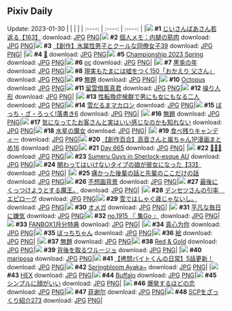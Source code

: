 ## Pixiv Daily
Update: 2023-01-30
|      |      |      |
| :----: | :----: | :----: |
|![](https://pixiv.microyu.workers.dev/c/240x480/img-master/img/2023/01/28/10/47/33/104871327_p0_master1200.jpg) **#1** [じいさんばあさん若返る【163】](https://www.pixiv.net/artworks/104871327) download: [JPG](https://pixiv.microyu.workers.dev/img-original/img/2023/01/28/10/47/33/104871327_p0.jpg) [PNG](https://pixiv.microyu.workers.dev/img-original/img/2023/01/28/10/47/33/104871327_p0.png)|![](https://pixiv.microyu.workers.dev/c/240x480/img-master/img/2023/01/28/07/00/04/104868390_p0_master1200.jpg) **#2** [個人メモ：内腿の筋肉](https://www.pixiv.net/artworks/104868390) download: [JPG](https://pixiv.microyu.workers.dev/img-original/img/2023/01/28/07/00/04/104868390_p0.jpg) [PNG](https://pixiv.microyu.workers.dev/img-original/img/2023/01/28/07/00/04/104868390_p0.png)|![](https://pixiv.microyu.workers.dev/c/240x480/img-master/img/2023/01/29/00/04/20/104891551_p0_master1200.jpg) **#3** [【創作】氷属性男子とクールな同僚女子39](https://www.pixiv.net/artworks/104891551) download: [JPG](https://pixiv.microyu.workers.dev/img-original/img/2023/01/29/00/04/20/104891551_p0.jpg) [PNG](https://pixiv.microyu.workers.dev/img-original/img/2023/01/29/00/04/20/104891551_p0.png)|
|![](https://pixiv.microyu.workers.dev/c/240x480/img-master/img/2023/01/28/00/01/18/104861759_p0_master1200.jpg) **#4** [🍜](https://www.pixiv.net/artworks/104861759) download: [JPG](https://pixiv.microyu.workers.dev/img-original/img/2023/01/28/00/01/18/104861759_p0.jpg) [PNG](https://pixiv.microyu.workers.dev/img-original/img/2023/01/28/00/01/18/104861759_p0.png)|![](https://pixiv.microyu.workers.dev/c/240x480/img-master/img/2023/01/29/00/00/21/104891138_p0_master1200.jpg) **#5** [Championship 2023 Spring](https://www.pixiv.net/artworks/104891138) download: [JPG](https://pixiv.microyu.workers.dev/img-original/img/2023/01/29/00/00/21/104891138_p0.jpg) [PNG](https://pixiv.microyu.workers.dev/img-original/img/2023/01/29/00/00/21/104891138_p0.png)|![](https://pixiv.microyu.workers.dev/c/240x480/img-master/img/2023/01/28/15/18/32/104876279_p0_master1200.jpg) **#6** [oc](https://www.pixiv.net/artworks/104876279) download: [JPG](https://pixiv.microyu.workers.dev/img-original/img/2023/01/28/15/18/32/104876279_p0.jpg) [PNG](https://pixiv.microyu.workers.dev/img-original/img/2023/01/28/15/18/32/104876279_p0.png)|
|![](https://pixiv.microyu.workers.dev/c/240x480/img-master/img/2023/01/28/00/00/12/104861557_p0_master1200.jpg) **#7** [黒兎の年](https://www.pixiv.net/artworks/104861557) download: [JPG](https://pixiv.microyu.workers.dev/img-original/img/2023/01/28/00/00/12/104861557_p0.jpg) [PNG](https://pixiv.microyu.workers.dev/img-original/img/2023/01/28/00/00/12/104861557_p0.png)|![](https://pixiv.microyu.workers.dev/c/240x480/img-master/img/2023/01/29/18/00/21/104910763_p0_master1200.jpg) **#8** [現実もたまには嘘をつく150「おかえり 父さん」](https://www.pixiv.net/artworks/104910763) download: [JPG](https://pixiv.microyu.workers.dev/img-original/img/2023/01/29/18/00/21/104910763_p0.jpg) [PNG](https://pixiv.microyu.workers.dev/img-original/img/2023/01/29/18/00/21/104910763_p0.png)|![](https://pixiv.microyu.workers.dev/c/240x480/img-master/img/2023/01/28/06/02/23/104867866_p0_master1200.jpg) **#9** [無題](https://www.pixiv.net/artworks/104867866) download: [JPG](https://pixiv.microyu.workers.dev/img-original/img/2023/01/28/06/02/23/104867866_p0.jpg) [PNG](https://pixiv.microyu.workers.dev/img-original/img/2023/01/28/06/02/23/104867866_p0.png)|
|![](https://pixiv.microyu.workers.dev/c/240x480/img-master/img/2023/01/29/01/34/33/104893775_p0_master1200.jpg) **#10** [Octopus](https://www.pixiv.net/artworks/104893775) download: [JPG](https://pixiv.microyu.workers.dev/img-original/img/2023/01/29/01/34/33/104893775_p0.jpg) [PNG](https://pixiv.microyu.workers.dev/img-original/img/2023/01/29/01/34/33/104893775_p0.png)|![](https://pixiv.microyu.workers.dev/c/240x480/img-master/img/2023/01/28/21/13/46/104885517_p0_master1200.jpg) **#11** [留雲借風真君](https://www.pixiv.net/artworks/104885517) download: [JPG](https://pixiv.microyu.workers.dev/img-original/img/2023/01/28/21/13/46/104885517_p0.jpg) [PNG](https://pixiv.microyu.workers.dev/img-original/img/2023/01/28/21/13/46/104885517_p0.png)|![](https://pixiv.microyu.workers.dev/c/240x480/img-master/img/2023/01/29/00/01/13/104891298_p0_master1200.jpg) **#12** [操り人形](https://www.pixiv.net/artworks/104891298) download: [JPG](https://pixiv.microyu.workers.dev/img-original/img/2023/01/29/00/01/13/104891298_p0.jpg) [PNG](https://pixiv.microyu.workers.dev/img-original/img/2023/01/29/00/01/13/104891298_p0.png)|
|![](https://pixiv.microyu.workers.dev/c/240x480/img-master/img/2023/01/28/00/02/07/104861827_p0_master1200.jpg) **#13** [性転換症候群で男にも女にもなる二人](https://www.pixiv.net/artworks/104861827) download: [JPG](https://pixiv.microyu.workers.dev/img-original/img/2023/01/28/00/02/07/104861827_p0.jpg) [PNG](https://pixiv.microyu.workers.dev/img-original/img/2023/01/28/00/02/07/104861827_p0.png)|![](https://pixiv.microyu.workers.dev/c/240x480/img-master/img/2023/01/28/20/30/03/104884090_p0_master1200.jpg) **#14** [雪だるまマカロン](https://www.pixiv.net/artworks/104884090) download: [JPG](https://pixiv.microyu.workers.dev/img-original/img/2023/01/28/20/30/03/104884090_p0.jpg) [PNG](https://pixiv.microyu.workers.dev/img-original/img/2023/01/28/20/30/03/104884090_p0.png)|![](https://pixiv.microyu.workers.dev/c/240x480/img-master/img/2023/01/28/00/03/49/104861937_p0_master1200.jpg) **#15** [ぼっち・ざ・ろっく!落書き6](https://www.pixiv.net/artworks/104861937) download: [JPG](https://pixiv.microyu.workers.dev/img-original/img/2023/01/28/00/03/49/104861937_p0.jpg) [PNG](https://pixiv.microyu.workers.dev/img-original/img/2023/01/28/00/03/49/104861937_p0.png)|
|![](https://pixiv.microyu.workers.dev/c/240x480/img-master/img/2023/01/29/16/39/17/104908638_p0_master1200.jpg) **#16** [無題](https://www.pixiv.net/artworks/104908638) download: [JPG](https://pixiv.microyu.workers.dev/img-original/img/2023/01/29/16/39/17/104908638_p0.jpg) [PNG](https://pixiv.microyu.workers.dev/img-original/img/2023/01/29/16/39/17/104908638_p0.png)|![](https://pixiv.microyu.workers.dev/c/240x480/img-master/img/2023/01/29/00/02/07/104891399_p0_master1200.jpg) **#17** [気になってたお客さんと実はいい感じなのかも知れない](https://www.pixiv.net/artworks/104891399) download: [JPG](https://pixiv.microyu.workers.dev/img-original/img/2023/01/29/00/02/07/104891399_p0.jpg) [PNG](https://pixiv.microyu.workers.dev/img-original/img/2023/01/29/00/02/07/104891399_p0.png)|![](https://pixiv.microyu.workers.dev/c/240x480/img-master/img/2023/01/28/00/01/33/104861784_p0_master1200.jpg) **#18** [水星の魔女](https://www.pixiv.net/artworks/104861784) download: [JPG](https://pixiv.microyu.workers.dev/img-original/img/2023/01/28/00/01/33/104861784_p0.jpg) [PNG](https://pixiv.microyu.workers.dev/img-original/img/2023/01/28/00/01/33/104861784_p0.png)|
|![](https://pixiv.microyu.workers.dev/c/240x480/img-master/img/2023/01/29/20/30/01/104915344_p0_master1200.jpg) **#19** [食べ残りキャンディー](https://www.pixiv.net/artworks/104915344) download: [JPG](https://pixiv.microyu.workers.dev/img-original/img/2023/01/29/20/30/01/104915344_p0.jpg) [PNG](https://pixiv.microyu.workers.dev/img-original/img/2023/01/29/20/30/01/104915344_p0.png)|![](https://pixiv.microyu.workers.dev/c/240x480/img-master/img/2023/01/28/00/00/28/104861621_p0_master1200.jpg) **#20** [【創作百合】高音さんと嵐ちゃん1P漫画まとめ16](https://www.pixiv.net/artworks/104861621) download: [JPG](https://pixiv.microyu.workers.dev/img-original/img/2023/01/28/00/00/28/104861621_p0.jpg) [PNG](https://pixiv.microyu.workers.dev/img-original/img/2023/01/28/00/00/28/104861621_p0.png)|![](https://pixiv.microyu.workers.dev/c/240x480/img-master/img/2023/01/28/00/00/16/104861570_p0_master1200.jpg) **#21** [Day 665](https://www.pixiv.net/artworks/104861570) download: [JPG](https://pixiv.microyu.workers.dev/img-original/img/2023/01/28/00/00/16/104861570_p0.jpg) [PNG](https://pixiv.microyu.workers.dev/img-original/img/2023/01/28/00/00/16/104861570_p0.png)|
|![](https://pixiv.microyu.workers.dev/c/240x480/img-master/img/2023/01/29/00/00/27/104891168_p0_master1200.jpg) **#22** [💜🍎💜](https://www.pixiv.net/artworks/104891168) download: [JPG](https://pixiv.microyu.workers.dev/img-original/img/2023/01/29/00/00/27/104891168_p0.jpg) [PNG](https://pixiv.microyu.workers.dev/img-original/img/2023/01/29/00/00/27/104891168_p0.png)|![](https://pixiv.microyu.workers.dev/c/240x480/img-master/img/2023/01/28/19/51/27/104882855_p0_master1200.jpg) **#23** [Sumeru Guys in Sherlock-esque AU](https://www.pixiv.net/artworks/104882855) download: [JPG](https://pixiv.microyu.workers.dev/img-original/img/2023/01/28/19/51/27/104882855_p0.jpg) [PNG](https://pixiv.microyu.workers.dev/img-original/img/2023/01/28/19/51/27/104882855_p0.png)|![](https://pixiv.microyu.workers.dev/c/240x480/img-master/img/2023/01/28/00/01/18/104861761_p0_master1200.jpg) **#24** [関わってはいけないタイプの娘が彼女になった【33】](https://www.pixiv.net/artworks/104861761) download: [JPG](https://pixiv.microyu.workers.dev/img-original/img/2023/01/28/00/01/18/104861761_p0.jpg) [PNG](https://pixiv.microyu.workers.dev/img-original/img/2023/01/28/00/01/18/104861761_p0.png)|
|![](https://pixiv.microyu.workers.dev/c/240x480/img-master/img/2023/01/29/00/03/52/104891513_p0_master1200.jpg) **#25** [痛かった後輩の話と先輩のここだけの話](https://www.pixiv.net/artworks/104891513) download: [JPG](https://pixiv.microyu.workers.dev/img-original/img/2023/01/29/00/03/52/104891513_p0.jpg) [PNG](https://pixiv.microyu.workers.dev/img-original/img/2023/01/29/00/03/52/104891513_p0.png)|![](https://pixiv.microyu.workers.dev/c/240x480/img-master/img/2023/01/28/07/06/48/104868462_p0_master1200.jpg) **#26** [不想画背景](https://www.pixiv.net/artworks/104868462) download: [JPG](https://pixiv.microyu.workers.dev/img-original/img/2023/01/28/07/06/48/104868462_p0.jpg) [PNG](https://pixiv.microyu.workers.dev/img-original/img/2023/01/28/07/06/48/104868462_p0.png)|![](https://pixiv.microyu.workers.dev/c/240x480/img-master/img/2023/01/28/17/18/25/104878652_p0_master1200.jpg) **#27** [最後にくっつけようとする魔王。](https://www.pixiv.net/artworks/104878652) download: [JPG](https://pixiv.microyu.workers.dev/img-original/img/2023/01/28/17/18/25/104878652_p0.jpg) [PNG](https://pixiv.microyu.workers.dev/img-original/img/2023/01/28/17/18/25/104878652_p0.png)|
|![](https://pixiv.microyu.workers.dev/c/240x480/img-master/img/2023/01/28/10/21/33/104870914_p0_master1200.jpg) **#28** [デンセツさんの引率　エピローグ](https://www.pixiv.net/artworks/104870914) download: [JPG](https://pixiv.microyu.workers.dev/img-original/img/2023/01/28/10/21/33/104870914_p0.jpg) [PNG](https://pixiv.microyu.workers.dev/img-original/img/2023/01/28/10/21/33/104870914_p0.png)|![](https://pixiv.microyu.workers.dev/c/240x480/img-master/img/2023/01/28/21/20/50/104885731_p0_master1200.jpg) **#29** [雪ではしゃぐ歳じゃないし。](https://www.pixiv.net/artworks/104885731) download: [JPG](https://pixiv.microyu.workers.dev/img-original/img/2023/01/28/21/20/50/104885731_p0.jpg) [PNG](https://pixiv.microyu.workers.dev/img-original/img/2023/01/28/21/20/50/104885731_p0.png)|![](https://pixiv.microyu.workers.dev/c/240x480/img-master/img/2023/01/29/00/00/39/104891206_p0_master1200.jpg) **#30** [オメガ](https://www.pixiv.net/artworks/104891206) download: [JPG](https://pixiv.microyu.workers.dev/img-original/img/2023/01/29/00/00/39/104891206_p0.jpg) [PNG](https://pixiv.microyu.workers.dev/img-original/img/2023/01/29/00/00/39/104891206_p0.png)|
|![](https://pixiv.microyu.workers.dev/c/240x480/img-master/img/2023/01/29/00/03/11/104891469_p0_master1200.jpg) **#31** [平凡な毎日に嫌気](https://www.pixiv.net/artworks/104891469) download: [JPG](https://pixiv.microyu.workers.dev/img-original/img/2023/01/29/00/03/11/104891469_p0.jpg) [PNG](https://pixiv.microyu.workers.dev/img-original/img/2023/01/29/00/03/11/104891469_p0.png)|![](https://pixiv.microyu.workers.dev/c/240x480/img-master/img/2023/01/28/16/19/06/104877532_p0_master1200.jpg) **#32** [no.1915 『 集Go 』](https://www.pixiv.net/artworks/104877532) download: [JPG](https://pixiv.microyu.workers.dev/img-original/img/2023/01/28/16/19/06/104877532_p0.jpg) [PNG](https://pixiv.microyu.workers.dev/img-original/img/2023/01/28/16/19/06/104877532_p0.png)|![](https://pixiv.microyu.workers.dev/c/240x480/img-master/img/2023/01/28/11/45/26/104872311_p0_master1200.jpg) **#33** [FANBOX1月分特典](https://www.pixiv.net/artworks/104872311) download: [JPG](https://pixiv.microyu.workers.dev/img-original/img/2023/01/28/11/45/26/104872311_p0.jpg) [PNG](https://pixiv.microyu.workers.dev/img-original/img/2023/01/28/11/45/26/104872311_p0.png)|
|![](https://pixiv.microyu.workers.dev/c/240x480/img-master/img/2023/01/28/00/47/41/104863354_p0_master1200.jpg) **#34** [真心为你](https://www.pixiv.net/artworks/104863354) download: [JPG](https://pixiv.microyu.workers.dev/img-original/img/2023/01/28/00/47/41/104863354_p0.jpg) [PNG](https://pixiv.microyu.workers.dev/img-original/img/2023/01/28/00/47/41/104863354_p0.png)|![](https://pixiv.microyu.workers.dev/c/240x480/img-master/img/2023/01/28/00/23/13/104862663_p0_master1200.jpg) **#35** [ぼっちちゃん](https://www.pixiv.net/artworks/104862663) download: [JPG](https://pixiv.microyu.workers.dev/img-original/img/2023/01/28/00/23/13/104862663_p0.jpg) [PNG](https://pixiv.microyu.workers.dev/img-original/img/2023/01/28/00/23/13/104862663_p0.png)|![](https://pixiv.microyu.workers.dev/c/240x480/img-master/img/2023/01/28/22/53/23/104888835_p0_master1200.jpg) **#36** [絵](https://www.pixiv.net/artworks/104888835) download: [JPG](https://pixiv.microyu.workers.dev/img-original/img/2023/01/28/22/53/23/104888835_p0.jpg) [PNG](https://pixiv.microyu.workers.dev/img-original/img/2023/01/28/22/53/23/104888835_p0.png)|
|![](https://pixiv.microyu.workers.dev/c/240x480/img-master/img/2023/01/28/00/34/35/104863012_p0_master1200.jpg) **#37** [無題](https://www.pixiv.net/artworks/104863012) download: [JPG](https://pixiv.microyu.workers.dev/img-original/img/2023/01/28/00/34/35/104863012_p0.jpg) [PNG](https://pixiv.microyu.workers.dev/img-original/img/2023/01/28/00/34/35/104863012_p0.png)|![](https://pixiv.microyu.workers.dev/c/240x480/img-master/img/2023/01/28/07/24/56/104868614_p0_master1200.jpg) **#38** [Red & Gold](https://www.pixiv.net/artworks/104868614) download: [JPG](https://pixiv.microyu.workers.dev/img-original/img/2023/01/28/07/24/56/104868614_p0.jpg) [PNG](https://pixiv.microyu.workers.dev/img-original/img/2023/01/28/07/24/56/104868614_p0.png)|![](https://pixiv.microyu.workers.dev/c/240x480/img-master/img/2023/01/28/20/09/17/104883436_p0_master1200.jpg) **#39** [背後を取るワルージョ](https://www.pixiv.net/artworks/104883436) download: [JPG](https://pixiv.microyu.workers.dev/img-original/img/2023/01/28/20/09/17/104883436_p0.jpg) [PNG](https://pixiv.microyu.workers.dev/img-original/img/2023/01/28/20/09/17/104883436_p0.png)|
|![](https://pixiv.microyu.workers.dev/c/240x480/img-master/img/2023/01/28/00/00/39/104861660_p0_master1200.jpg) **#40** [mariposa](https://www.pixiv.net/artworks/104861660) download: [JPG](https://pixiv.microyu.workers.dev/img-original/img/2023/01/28/00/00/39/104861660_p0.jpg) [PNG](https://pixiv.microyu.workers.dev/img-original/img/2023/01/28/00/00/39/104861660_p0.png)|![](https://pixiv.microyu.workers.dev/c/240x480/img-master/img/2023/01/29/12/00/16/104902665_p0_master1200.jpg) **#41** [【拷問バイトくんの日常】5話更新！](https://www.pixiv.net/artworks/104902665) download: [JPG](https://pixiv.microyu.workers.dev/img-original/img/2023/01/29/12/00/16/104902665_p0.jpg) [PNG](https://pixiv.microyu.workers.dev/img-original/img/2023/01/29/12/00/16/104902665_p0.png)|![](https://pixiv.microyu.workers.dev/c/240x480/img-master/img/2023/01/29/00/03/59/104891526_p0_master1200.jpg) **#42** [Springbloom Ayaka~](https://www.pixiv.net/artworks/104891526) download: [JPG](https://pixiv.microyu.workers.dev/img-original/img/2023/01/29/00/03/59/104891526_p0.jpg) [PNG](https://pixiv.microyu.workers.dev/img-original/img/2023/01/29/00/03/59/104891526_p0.png)|
|![](https://pixiv.microyu.workers.dev/c/240x480/img-master/img/2023/01/28/10/55/32/104861735_p0_master1200.jpg) **#43** [HEX](https://www.pixiv.net/artworks/104861735) download: [JPG](https://pixiv.microyu.workers.dev/img-original/img/2023/01/28/10/55/32/104861735_p0.jpg) [PNG](https://pixiv.microyu.workers.dev/img-original/img/2023/01/28/10/55/32/104861735_p0.png)|![](https://pixiv.microyu.workers.dev/c/240x480/img-master/img/2023/01/28/14/49/40/104875703_p0_master1200.jpg) **#44** [Buffalo](https://www.pixiv.net/artworks/104875703) download: [JPG](https://pixiv.microyu.workers.dev/img-original/img/2023/01/28/14/49/40/104875703_p0.jpg) [PNG](https://pixiv.microyu.workers.dev/img-original/img/2023/01/28/14/49/40/104875703_p0.png)|![](https://pixiv.microyu.workers.dev/c/240x480/img-master/img/2023/01/28/00/00/52/104861703_p0_master1200.jpg) **#45** [シンプルに顔がいい](https://www.pixiv.net/artworks/104861703) download: [JPG](https://pixiv.microyu.workers.dev/img-original/img/2023/01/28/00/00/52/104861703_p0.jpg) [PNG](https://pixiv.microyu.workers.dev/img-original/img/2023/01/28/00/00/52/104861703_p0.png)|
|![](https://pixiv.microyu.workers.dev/c/240x480/img-master/img/2023/01/28/04/51/12/104867249_p0_master1200.jpg) **#46** [爆発するほどの恋](https://www.pixiv.net/artworks/104867249) download: [JPG](https://pixiv.microyu.workers.dev/img-original/img/2023/01/28/04/51/12/104867249_p0.jpg) [PNG](https://pixiv.microyu.workers.dev/img-original/img/2023/01/28/04/51/12/104867249_p0.png)|![](https://pixiv.microyu.workers.dev/c/240x480/img-master/img/2023/01/28/11/25/29/104871947_p0_master1200.jpg) **#47** [菲谢尔](https://www.pixiv.net/artworks/104871947) download: [JPG](https://pixiv.microyu.workers.dev/img-original/img/2023/01/28/11/25/29/104871947_p0.jpg) [PNG](https://pixiv.microyu.workers.dev/img-original/img/2023/01/28/11/25/29/104871947_p0.png)|![](https://pixiv.microyu.workers.dev/c/240x480/img-master/img/2023/01/29/17/56/17/104885065_p0_master1200.jpg) **#48** [SCPをざっくり紹介273](https://www.pixiv.net/artworks/104885065) download: [JPG](https://pixiv.microyu.workers.dev/img-original/img/2023/01/29/17/56/17/104885065_p0.jpg) [PNG](https://pixiv.microyu.workers.dev/img-original/img/2023/01/29/17/56/17/104885065_p0.png)|
